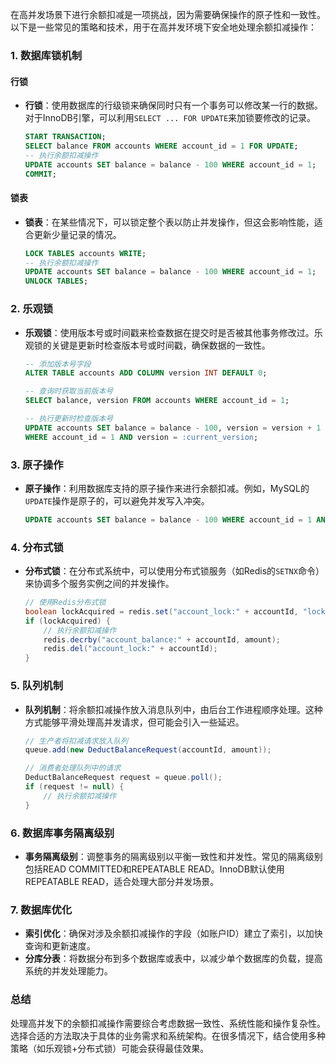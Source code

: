 在高并发场景下进行余额扣减是一项挑战，因为需要确保操作的原子性和一致性。以下是一些常见的策略和技术，用于在高并发环境下安全地处理余额扣减操作：

### 1. 数据库锁机制

#### 行锁
- **行锁**：使用数据库的行级锁来确保同时只有一个事务可以修改某一行的数据。对于InnoDB引擎，可以利用`SELECT ... FOR UPDATE`来加锁要修改的记录。
  ```sql
  START TRANSACTION;
  SELECT balance FROM accounts WHERE account_id = 1 FOR UPDATE;
  -- 执行余额扣减操作
  UPDATE accounts SET balance = balance - 100 WHERE account_id = 1;
  COMMIT;
  ```

#### 锁表
- **锁表**：在某些情况下，可以锁定整个表以防止并发操作，但这会影响性能，适合更新少量记录的情况。
  ```sql
  LOCK TABLES accounts WRITE;
  -- 执行余额扣减操作
  UPDATE accounts SET balance = balance - 100 WHERE account_id = 1;
  UNLOCK TABLES;
  ```

### 2. 乐观锁

- **乐观锁**：使用版本号或时间戳来检查数据在提交时是否被其他事务修改过。乐观锁的关键是更新时检查版本号或时间戳，确保数据的一致性。
  ```sql
  -- 添加版本号字段
  ALTER TABLE accounts ADD COLUMN version INT DEFAULT 0;

  -- 查询时获取当前版本号
  SELECT balance, version FROM accounts WHERE account_id = 1;

  -- 执行更新时检查版本号
  UPDATE accounts SET balance = balance - 100, version = version + 1
  WHERE account_id = 1 AND version = :current_version;
  ```

### 3. 原子操作

- **原子操作**：利用数据库支持的原子操作来进行余额扣减。例如，MySQL的`UPDATE`操作是原子的，可以避免并发写入冲突。
  ```sql
  UPDATE accounts SET balance = balance - 100 WHERE account_id = 1 AND balance >= 100;
  ```

### 4. 分布式锁

- **分布式锁**：在分布式系统中，可以使用分布式锁服务（如Redis的`SETNX`命令）来协调多个服务实例之间的并发操作。
  ```java
  // 使用Redis分布式锁
  boolean lockAcquired = redis.set("account_lock:" + accountId, "locked", "NX", "PX", 10000);
  if (lockAcquired) {
      // 执行余额扣减操作
      redis.decrby("account_balance:" + accountId, amount);
      redis.del("account_lock:" + accountId);
  }
  ```

### 5. 队列机制

- **队列机制**：将余额扣减操作放入消息队列中，由后台工作进程顺序处理。这种方式能够平滑处理高并发请求，但可能会引入一些延迟。
  ```java
  // 生产者将扣减请求放入队列
  queue.add(new DeductBalanceRequest(accountId, amount));

  // 消费者处理队列中的请求
  DeductBalanceRequest request = queue.poll();
  if (request != null) {
      // 执行余额扣减操作
  }
  ```

### 6. 数据库事务隔离级别

- **事务隔离级别**：调整事务的隔离级别以平衡一致性和并发性。常见的隔离级别包括READ COMMITTED和REPEATABLE READ。InnoDB默认使用REPEATABLE READ，适合处理大部分并发场景。

### 7. 数据库优化

- **索引优化**：确保对涉及余额扣减操作的字段（如账户ID）建立了索引，以加快查询和更新速度。
- **分库分表**：将数据分布到多个数据库或表中，以减少单个数据库的负载，提高系统的并发处理能力。

### 总结

处理高并发下的余额扣减操作需要综合考虑数据一致性、系统性能和操作复杂性。选择合适的方法取决于具体的业务需求和系统架构。在很多情况下，结合使用多种策略（如乐观锁+分布式锁）可能会获得最佳效果。